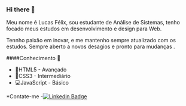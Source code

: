 ### Hi there 👋

Meu nome é Lucas Félix, sou estudante de Análise de Sistemas, tenho focado meus estudos em 
desenvolvimento e design para Web.

Tennho paixão em inovar, e me mantenho sempre atualizado com os estudos.
Sempre aberto a novos desagios e pronto para mudanças .

####Conhecimento 📖
- 🦴HTML5 - Avançado
- 👔CSS3 - Intermediário  
- 💻JavaScript - Básico

*Contate-me
-[![Linkedin Badge](https://img.shields.io/badge/-LinkedIn-blue?style=flat-square&logo=Linkedin&logoColor=white&link=https://www.linkedin.com/in/lucas-alc%C3%A2ntara-4b5342193/)](https://www.linkedin.com/in/lucas-alc%C3%A2ntara-4b5342193/)

